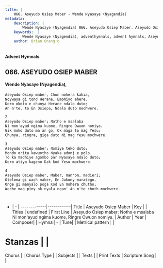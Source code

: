 ```yaml
---
title: |
    066. Aseyudo Osiep Maber - Wende Nyasaye (Nyagendia)
metadata:
    description: |
        Wende Nyasaye (Nyagendia) 066. Aseyudo Osiep Maber. Aseyudo Osiep maber; Notho e msalaba Ni mon'ayud ngima kuome, Ringre Owuon nomiya. Gik moko duto ma an go, Ok maga to mag Yesu; Chunya, ringra, giga duto Ni mag Yesu mochwere.  
    keywords:  |
        Wende Nyasaye (Nyagendia), adventhymnals, advent hymnals, Aseyudo Osiep Maber, Aseyudo Osiep maber; Notho e msalaba Ni mon'ayud ngima kuome, Ringre Owuon nomiya.. 
    author: Brian Onang'o
---
```


#### Advent Hymnals
## 066. ASEYUDO OSIEP MABER
####  Wende Nyasaye (Nyagendia),

```txt
Aseyudo Osiep maber, Chon nohera kakia,
Noywaya gi tond Herane, Emomiyo ahere.
Koro oketo e chunya Herane ndalo duto;
An n'te, to En Osiepa, Ndalo duto mochwere.

2
Aseyudo Osiep maber; Notho e msalaba
Ni mon'ayud ngima kuome, Ringre Owuon nomiya.
Gik moko duto ma an go, Ok maga to mag Yesu;
Chunya, ringra, giga duto Ni mag Yesu mochwere.

3
Aseyudo Osiep maber; Nomiye teko duto;
Mondo orita kawuotho Nyaka adonj e polo.
To ka madhiye agombo par Nyasaye ndalo duto;
Koro atiyo kageno Dak kod Yesu mochwere.

4
Aseyudo Osiep maber, Maber, man'on, madieri;
Otelona gi wach maber, En Jakony maratego.
Onge gi manyalo poga Kod En mohera chutho;
Weche mag piny ok nyala ngan' An n'te chuth mochwere.




```

- |   -  |
-------------|------------|
Title | Aseyudo Osiep Maber |
Key |  |
Titles | undefined |
First Line | Aseyudo Osiep maber; Notho e msalaba Ni mon'ayud ngima kuome, Ringre Owuon nomiya. |
Author | 
Year | 
Composer| |
Hymnal|  - |
Tune|  |
Metrical pattern | |
# Stanzas |  |
Chorus |  |
Chorus Type |  |
Subjects | |
Texts |  |
Print Texts | 
Scripture Song |  |
    
